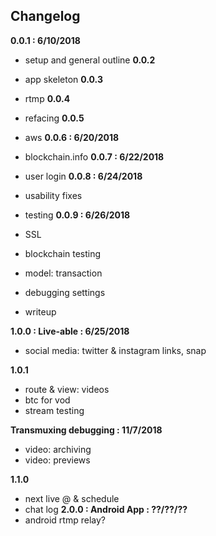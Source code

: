 ## Changelog

**0.0.1 : 6/10/2018**
 - setup and general outline
**0.0.2**
 - app skeleton
**0.0.3**
 - rtmp
**0.0.4**
 - refacing
**0.0.5**
 - aws
**0.0.6 : 6/20/2018**
 - blockchain.info
**0.0.7 : 6/22/2018**
 - user login
**0.0.8 : 6/24/2018**
 - usability fixes
 - testing
**0.0.9 : 6/26/2018**
 - SSL
 - blockchain testing
 - model: transaction

 - debugging settings
 - writeup

**1.0.0 : Live-able : 6/25/2018**
 - social media: twitter & instagram links, snap

**1.0.1**
 - route & view: videos
 - btc for vod
 - stream testing

**Transmuxing debugging : 11/7/2018**
 - video: archiving
 - video: previews

**1.1.0**
 - next live @ & schedule
 - chat log
**2.0.0 : Android App : ??/??/??**
 - android rtmp relay?